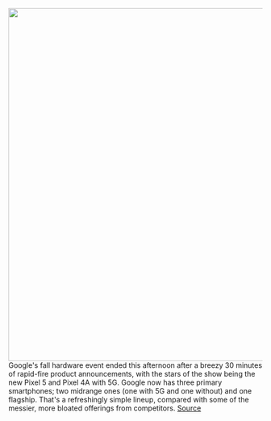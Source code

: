 <img src='https://cdn.vox-cdn.com/thumbor/scysY714yFvpeAQKOUBsYc2CqyA=/0x0:1278x718/1200x800/filters:focal(537x257:741x461)/cdn.vox-cdn.com/uploads/chorus_image/image/67561181/VRcYzDxU1m.0.png' width='700px' /><br/>
Google's fall hardware event ended this afternoon after a breezy 30 minutes of rapid-fire product announcements, with the stars of the show being the new Pixel 5 and Pixel 4A with 5G. Google now has three primary smartphones; two midrange ones (one with 5G and one without) and one flagship. That's a refreshingly simple lineup, compared with some of the messier, more bloated offerings from competitors.
<a href='https://www.theverge.com/21495864/google-pixel-5-4a-5g-comparison-specs-features'> Source <a/>